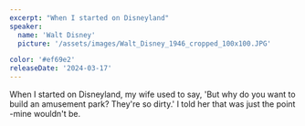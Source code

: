```yaml
---
excerpt: "When I started on Disneyland"
speaker:
  name: 'Walt Disney'
  picture: '/assets/images/Walt_Disney_1946_cropped_100x100.JPG'

color: '#ef69e2'
releaseDate: '2024-03-17'
---
```

When I started on Disneyland, my wife used to say, 'But why do you want to build an amusement park? They're so dirty.' I told her that was just the point -mine wouldn't be.

